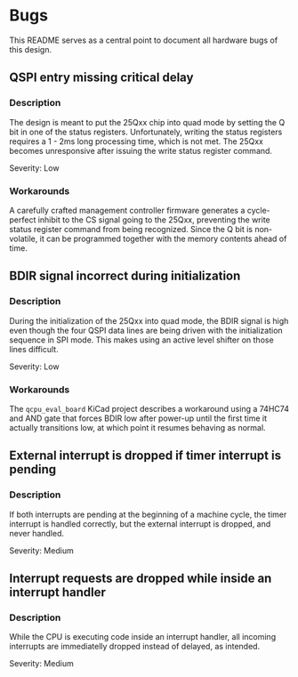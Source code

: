 # Bugs
This README serves as a central point to document all hardware bugs of this design.

## QSPI entry missing critical delay
### Description
The design is meant to put the 25Qxx chip into quad mode by setting the Q bit in one of the status registers. Unfortunately, writing the status registers requires a 1 - 2ms long processing time, which is not met. The 25Qxx becomes unresponsive after issuing the write status register command.

Severity: Low
### Workarounds
A carefully crafted management controller firmware generates a cycle-perfect inhibit to the CS signal going to the 25Qxx, preventing the write status register command from being recognized. Since the Q bit is non-volatile, it can be programmed together with the memory contents ahead of time.

## BDIR signal incorrect during initialization
### Description
During the initialization of the 25Qxx into quad mode, the BDIR signal is high even though the four QSPI data lines are being driven with the initialization sequence in SPI mode. This makes using an active level shifter on those lines difficult.

Severity: Low
### Workarounds
The `qcpu_eval_board` KiCad project describes a workaround using a 74HC74 and AND gate that forces BDIR low after power-up until the first time it actually transitions low, at which point it resumes behaving as normal.

## External interrupt is dropped if timer interrupt is pending
### Description
If both interrupts are pending at the beginning of a machine cycle, the timer interrupt is handled correctly, but the external interrupt is dropped, and never handled.

Severity: Medium

## Interrupt requests are dropped while inside an interrupt handler
### Description
While the CPU is executing code inside an interrupt handler, all incoming interrupts are immediatelly dropped instead of delayed, as intended.

Severity: Medium
